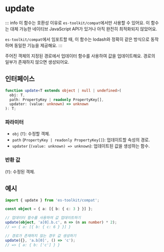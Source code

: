 # update

::: info
이 함수는 호환성 이유로 `es-toolkit/compat`에서만 사용할 수 있어요. 이 함수는 대체 가능한 네이티브 JavaScript API가 있거나 아직 완전히 최적화되지 않았어요.

`es-toolkit/compat`에서 임포트할 때, 이 함수는 lodash와 정확히 같은 방식으로 동작하며 동일한 기능을 제공해요.
:::

주어진 객체의 지정된 경로에서 업데이터 함수를 사용하여 값을 업데이트해요. 경로의 일부가 존재하지 않으면 생성되어요.

## 인터페이스

```typescript
function update<T extends object | null | undefined>(
  obj: T,
  path: PropertyKey | readonly PropertyKey[],
  updater: (value: unknown) => unknown
): T;
```

### 파라미터

- `obj` (`T`): 수정할 객체.
- `path` (`PropertyKey | readonly PropertyKey[]`): 업데이트할 속성의 경로.
- `updater` (`(value: unknown) => unknown`): 업데이트된 값을 생성하는 함수.

### 반환 값

(`T`): 수정된 객체.

## 예시

```typescript
import { update } from 'es-toolkit/compat';

const object = { a: [{ b: { c: 3 } }] };

// 업데이터 함수를 사용하여 값 업데이트하기
update(object, 'a[0].b.c', n => (n as number) * 2);
// => { a: [{ b: { c: 6 } }] }

// 경로가 존재하지 않는 경우 값 생성하기
update({}, 'a.b[0]', () => 'c');
// => { a: { b: ['c'] } }
```
